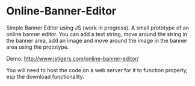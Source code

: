 Online-Banner-Editor
====================

Simple Banner Editor using JS (work in progress).
A small prototype of an online banner editor. You can add a text string, move around the string in the banner area, add an image and move around the image in the banner area using the prototype. 

Demo: http://www.jstigers.com/online-banner-editor/

You will need to host the code on a web server for it to function properly, esp the download functionality.
